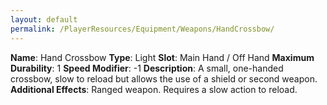 ```yaml
---
layout: default
permalink: /PlayerResources/Equipment/Weapons/HandCrossbow/
---
```

**Name**: Hand Crossbow
**Type**: Light
**Slot**: Main Hand / Off Hand
**Maximum Durability**: 1
**Speed Modifier**: -1
**Description**: A small, one-handed crossbow, slow to reload but allows the use of a shield or second weapon.
**Additional Effects**: Ranged weapon. Requires a slow action to reload.